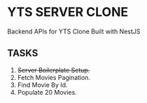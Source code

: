 # YTS SERVER CLONE

Backend APIs for YTS Clone Built with NestJS

## TASKS

1. ~~Server Boilerplate Setup.~~
2. Fetch Movies Pagination.
3. Find Movie By Id.
4. Populate 20 Movies.